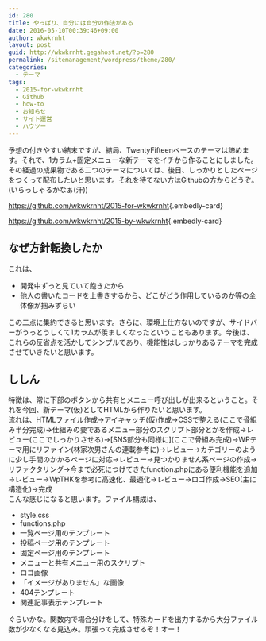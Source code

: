 ```yaml
---
id: 280
title: やっぱり、自分には自分の作法がある
date: 2016-05-10T00:39:46+09:00
author: wkwkrnht
layout: post
guid: http://wkwkrnht.gegahost.net/?p=280
permalink: /sitemanagement/wordpress/theme/280/
categories:
  - テーマ
tags:
  - 2015-for-wkwkrnht
  - Github
  - how-to
  - お知らせ
  - サイト運営
  - ハウツー
---
```

予想の付きやすい結末ですが、結局、TwentyFifteenベースのテーマは諦めます。それで、1カラム+固定メニューな新テーマをイチから作ることにしました。その経過の成果物である二つのテーマについては、後日、しっかりとしたページをつくって配布したいと思います。それを待てない方はGithubの方からどうぞ。(いらっしゃるかなぁ(汗))

<https://github.com/wkwkrnht/2015-for-wkwkrnht>{.embedly-card}

<https://github.com/wkwkrnht/2015-by-wkwkrnht>{.embedly-card}

## なぜ方針転換したか

これは、

  * 開発中ずっと見ていて飽きたから
  * 他人の書いたコードを上書きするから、どこがどう作用しているのか等の全体像が掴みずらい

この二点に集約できると思います。さらに、環境上仕方ないのですが、サイドバーがうっとうしくて1カラムが羨ましくなったということもあります。今後は、これらの反省点を活かしてシンプルであり、機能性はしっかりあるテーマを完成させていきたいと思います。

## ししん

特徴は、常に下部のボタンから共有とメニュー呼び出しが出来るということ。それを今回、新テーマ(仮)としてHTMLから作りたいと思います。  
流れは、HTMLファイル作成→アイキャッチ(仮)作成→CSSで整える(ここで骨組み半分完成)→仕組みの要であるメニュー部分のスクリプト部分とかを作成→レビュー(ここでしっかりさせる)→\[SNS部分も同様に\](ここで骨組み完成)→WPテーマ用にリファイン(林家次男さんの連載参考に)→レビュー→カテゴリーのように少し手間のかかるページに対応→レビュー→見つかりません系ページの作成→リファクタリング→今まで必死につけてきたfunction.phpにある便利機能を追加→レビュー→WpTHKを参考に高速化、最適化→レビュー→ロゴ作成→SEO(主に構造化)→完成  
こんな感じになると思います。ファイル構成は、

  * style.css
  * functions.php
  * 一覧ページ用のテンプレート
  * 投稿ページ用のテンプレート
  * 固定ページ用のテンプレート
  * メニューと共有メニュー用のスクリプト
  * ロゴ画像
  * 「イメージがありません」な画像
  * 404テンプレート
  * 関連記事表示テンプレート

ぐらいかな。関数内で場合分けをして、特殊カードを出力するから大分ファイル数が少なくなる見込み。頑張って完成させるぞ！オー！